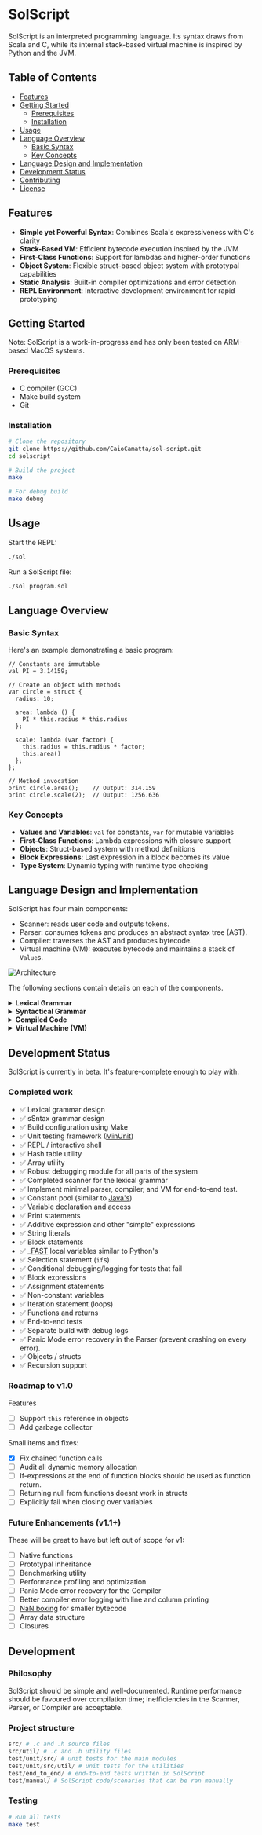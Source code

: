 # SolScript

SolScript is an interpreted programming language. Its syntax draws from Scala and C, while its internal stack-based virtual machine is inspired by Python and the JVM.

## Table of Contents

- [Features](#features)
- [Getting Started](#getting-started)
  - [Prerequisites](#prerequisites)
  - [Installation](#installation)
- [Usage](#usage)
- [Language Overview](#language-overview)
  - [Basic Syntax](#basic-syntax)
  - [Key Concepts](#key-concepts)
- [Language Design and Implementation](#language-design-and-implementation)
- [Development Status](#development-status)
- [Contributing](#contributing)
- [License](#license)

## Features

- **Simple yet Powerful Syntax**: Combines Scala's expressiveness with C's clarity
- **Stack-Based VM**: Efficient bytecode execution inspired by the JVM
- **First-Class Functions**: Support for lambdas and higher-order functions
- **Object System**: Flexible struct-based object system with prototypal capabilities
- **Static Analysis**: Built-in compiler optimizations and error detection
- **REPL Environment**: Interactive development environment for rapid prototyping

## Getting Started

Note: SolScript is a work-in-progress and has only been tested on ARM-based MacOS systems.

### Prerequisites

- C compiler (GCC)
- Make build system
- Git

### Installation

```bash
# Clone the repository
git clone https://github.com/CaioCamatta/sol-script.git
cd solscript

# Build the project
make

# For debug build
make debug
```

## Usage

Start the REPL:

```bash
./sol
```

Run a SolScript file:

```bash
./sol program.sol
```

## Language Overview

### Basic Syntax

Here's an example demonstrating a basic program:

```solscript
// Constants are immutable
val PI = 3.14159;

// Create an object with methods
var circle = struct {
  radius: 10;

  area: lambda () {
    PI * this.radius * this.radius
  };

  scale: lambda (var factor) {
    this.radius = this.radius * factor;
    this.area()
  };
};

// Method invocation
print circle.area();    // Output: 314.159
print circle.scale(2);  // Output: 1256.636
```

### Key Concepts

- **Values and Variables**: `val` for constants, `var` for mutable variables
- **First-Class Functions**: Lambda expressions with closure support
- **Objects**: Struct-based system with method definitions
- **Block Expressions**: Last expression in a block becomes its value
- **Type System**: Dynamic typing with runtime type checking

## Language Design and Implementation

SolScript has four main components:

- Scanner: reads user code and outputs tokens.
- Parser: consumes tokens and produces an abstract syntax tree (AST).
- Compiler: traverses the AST and produces bytecode.
- Virtual machine (VM): executes bytecode and maintains a stack of `Value`s.

![Architecture](./architecture.png)

The following sections contain details on each of the components.

<details>
<summary><strong>Lexical Grammar</strong></summary>

The scanner turns characters into tokens. For example, "val" becomes a `TOKEN_VAL`. It's inspired by the [C's lexical grammar](https://learn.microsoft.com/en-us/cpp/c-language/lexical-grammar?view=msvc-170) and [Scala's lexical expressions](https://www.scala-lang.org/files/archive/spec/2.11/06-expressions.html#expressions).

```
token:
    keyword
    identifier
    number-literal
    string-literal
    punctuator

keyword:
    "number"
    "if"
    "else"
    "struct"
    "return"
    "false"
    "true"
    "null"
    "val"
    "prototype"

number-literal:
    digit+ (. digit+)?

string-literal:
    " s-char-sequence* "

s-char-sequence:
    [^\"]

identifier:
    non-digit (non-digit | digit)*

non-digit: one of
     _ a b c d e f g h i j k l m
     n o p q r s t u v w x y z
     A B C D E F G H I J K L M
     N O P Q R S T U V W X Y Z

digit: one of
    0 1 2 3 4 5 6 7 8 9

punctuator: one of
    ( ) { } . * + - ! % < > = <= >= == != || && ; ,
```

#### Example

When scanning `print 2+3-4;`, the following tokens would be produced:

```
TOKEN_PRINT(lexeme="print", line=1, column=6)
TOKEN_NUMBER(lexeme="2", line=1, column=8)
TOKEN_PLUS(lexeme="+", line=1, column=9)
TOKEN_NUMBER(lexeme="3", line=1, column=10)
TOKEN_MINUS(lexeme="-", line=1, column=11)
TOKEN_NUMBER(lexeme="4", line=1, column=12)
TOKEN_SEMICOLON(lexeme=";", line=1, column=13)
TOKEN_EOF(lexeme="", line=2, column=2)
```

Use `make debug` to view these tokens.

</details>

<details>
<summary><strong>Syntactical Grammar</strong></summary>

The syntactical grammar _should_ be an LALR(1) grammar. It can be parsed by a left-to-right parser with 1 tokens of look-ahead. A SolScript program `Source` is a series of `Statement`s that use `Expression`s and `Literal`s.

This grammar is inspired by the [ANSI C grammar](https://slebok.github.io/zoo/c/c90/sdf/extracted/index.html#Statement), [Lox](https://craftinginterpreters.com/) and Scala.

```
source:
  statement* EOF

statement:
  declaration
  block-statement
  iteration-statement
  selection-statement
  return-statement
  print-statement
  assignment-statement
  expression-statement # if this is a call expresison or an identifier, check next character. If next is  a "."

declaration:
  var-declaration
  val-declaration

var-declaration:
  "var" identifier ";"
  "var" identifier "=" expression  ";"

val-declaration:
  "val" identifier "=" expression ";"

block-statement:
  "{" statement* "}"

iteration-statement:
  "while" "(" expression ")" block-statement

selection-statement:
  "if" "(" expression ")" statement
  "if" "(" expression ")" statement "else" statement

return-statement:
  "return" ";"
  "return" expression ";"

expression-statement:
  expression ";"

assignment-statement:
  expression "=" expression

print-statement:
  "print" expression ";"


expression:
  struct-expression
  function-expression
  logical-or-expression


struct-expression:
  "struct" "{" struct-declaration-list "}"

struct-declaration-list:
  struct-declaration
  struct-declaration-list "," struct-declaration

struct-declaration:
  identifier ":" expression
  "prototype" ":" identifier


lambda-expression:
  "lambda" "(" ")" "{" block-expression "}"
  "lambda" "(" parameter-list ")" "{" block-expression "}"

parameter-list:
  identifier ( "," identifier )*

argument-list:
  expression ( "," expression )*


block-expression:
  "{" statement* expression "}"


logical-or-expression:
  logical-and-expression ( "or" logical-and-expression )*

logical-and-expression:
  equality-expression ( "and" equality-expression )*

equality-expression:
  comparison-expression ( ("!=" | "==") comparison-expression )*

comparison-expression:
  additive-expression ( ( ">" | ">=" | "<" | "<=" ) additive-expression )*

additive-expression:
  multiplicative-expression ( ( "-" | "+" ) multiplicative-expression )*

multiplicative-expression:
  unary-expression ( ( "/" | "*" ) unary-expression )*

unary-expression:
  postfix-expression
  ( "!" )* postfix-expression
  ( "-" )* postfix-expression

postfix-expression:
  primary-expression
  postfix-expression "(" ")"
  postfix-expression "(" argument-list ")"
  postfix-expression "." identifier

primary-expression:
  number-literal
  string-literal
  identifier
  block-expression
  ( expression )
  "true"
  "false"
  "null"
  "this"


number-literal      # terminal
string-literal      # terminal
identifier          # terminal
```

#### Example

When parsing `print 2+3-4;`, the following Abstract Syntax Tree would be produced:

```
Source(numberOfStatements=1)
|   PrintStatement
|   |   AdditiveExpression(punctuator="-")
|   |   |   (left)
|   |   |   |   AdditiveExpression(punctuator="+")
|   |   |   |   |   (left)
|   |   |   |   |   |   PrimaryExpression
|   |   |   |   |   |   |   NumberLiteral(token="2")
|   |   |   |   |   (right)
|   |   |   |   |   |   PrimaryExpression
|   |   |   |   |   |   |   NumberLiteral(token="3")
|   |   |   (right)
|   |   |   |   PrimaryExpression
|   |   |   |   |   NumberLiteral(token="4")
```

</details>

<details>
<summary><strong>Compiled Code</strong></summary>

SolScript's code is compiled ahead of time. The compiled code object consists of:

- An array of bytecode with optional operands
- A constant pool for storing strings, numbers, and other constants
  - Necessary for communication .

Inspired by [java .class files](https://en.wikipedia.org/wiki/Java_class_file)

#### Example

When compiling `print 2+3-4;`, the following constants and bytecode would be produced:

```

Constant Pool
#0 (double) 2.000000
#1 (double) 3.000000
#2 (double) 4.000000

Bytecode
[ LOAD_CONSTANT #0 ]
[ LOAD_CONSTANT #1 ]
[ ADD ]
[ LOAD_CONSTANT #2 ]
[ PRINT ]

```

</details>

<details>
<summary><strong>Virtual Machine (VM)</strong></summary>

The SolScript VM uses a stack-based architecture for executing bytecode instructions. Sol maintains a stack of `Value`s which can be numbers, strings, objects, etc. The language as a whole is optimized for fast code execution.

See [bytecode.h](./src/bytecode.h) for the complete Instruction Set.

Sol's VM is inspired by the [Lox VM](https://craftinginterpreters.com/a-virtual-machine.html) and the [JVM](https://docs.oracle.com/javase/specs/jvms/se8/html/), and to some extent, the [CPython VM](https://leanpub.com/insidethepythonvirtualmachine/read).

</details>

## Development Status

SolScript is currently in beta. It's feature-complete enough to play with.

### Completed work

- ✅ Lexical grammar design
- ✅ sSntax grammar design
- ✅ Build configuration using Make
- ✅ Unit testing framework ([MinUnit](https://jera.com/techinfo/jtns/jtn002))
- ✅ REPL / interactive shell
- ✅ Hash table utility
- ✅ Array utility
- ✅ Robust debugging module for all parts of the system
- ✅ Completed scanner for the lexical grammar
- ✅ Implement minimal parser, compiler, and VM for end-to-end test.
- ✅ Constant pool (similar to [Java's](https://blogs.oracle.com/javamagazine/post/java-class-file-constant-pool))
- ✅ Variable declaration and access
- ✅ Print statements
- ✅ Additive expression and other "simple" expressions
- ✅ String literals
- ✅ Block statements
- ✅ [\_FAST](https://stackoverflow.com/questions/74998947/whats-pythons-load-fast-bytecode-instruction-fast-at) local variables similar to Python's
- ✅ Selection statement (`if`s)
- ✅ Conditional debugging/logging for tests that fail
- ✅ Block expressions
- ✅ Assignment statements
- ✅ Non-constant variables
- ✅ Iteration statement (loops)
- ✅ Functions and returns
- ✅ End-to-end tests
- ✅ Separate build with debug logs
- ✅ Panic Mode error recovery in the Parser (prevent crashing on every error).
- ✅ Objects / structs
- ✅ Recursion support

### Roadmap to v1.0

Features

- [ ] Support `this` reference in objects
- [ ] Add garbage collector

Small items and fixes:

- [x] Fix chained function calls
- [ ] Audit all dynamic memory allocation
- [ ] If-expressions at the end of function blocks should be used as function return.
- [ ] Returning null from functions doesnt work in structs
- [ ] Explicitly fail when closing over variables

### Future Enhancements (v1.1+)

These will be great to have but left out of scope for v1:

- [ ] Native functions
- [ ] Prototypal inheritance
- [ ] Benchmarking utility
- [ ] Performance profiling and optimization
- [ ] Panic Mode error recovery for the Compiler
- [ ] Better compiler error logging with line and column printing
- [ ] [NaN boxing](https://piotrduperas.com/posts/nan-boxing) for smaller bytecode
- [ ] Array data structure
- [ ] Closures

## Development

### Philosophy

SolScript should be simple and well-documented. Runtime performance should be favoured over compilation time; inefficiencies in the Scanner, Parser, or Compiler are acceptable.

### Project structure

```python
src/ # .c and .h source files
src/util/ # .c and .h utility files
test/unit/src/ # unit tests for the main modules
test/unit/src/util/ # unit tests for the utilities
test/end_to_end/ # end-to-end tests written in SolScript
test/manual/ # SolScript code/scenarios that can be ran manually
```

### Testing

```bash
# Run all tests
make test
```
